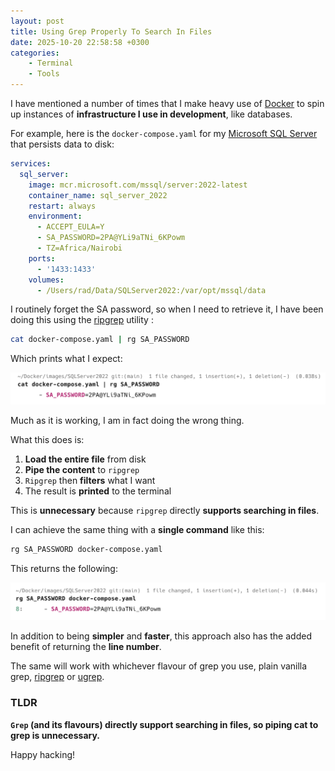 ```yaml
---
layout: post
title: Using Grep Properly To Search In Files
date: 2025-10-20 22:58:58 +0300
categories:
    - Terminal
    - Tools
---
```


I have mentioned a number of times that I make heavy use of [Docker](https://www.docker.com/) to spin up instances of **infrastructure I use in development**, like databases. 

For example, here is the `docker-compose.yaml` for my [Microsoft SQL Server](https://www.microsoft.com/en-us/sql-server) that persists data to disk:

```yaml
services:
  sql_server:
    image: mcr.microsoft.com/mssql/server:2022-latest
    container_name: sql_server_2022
    restart: always
    environment:
      - ACCEPT_EULA=Y
      - SA_PASSWORD=2PA@YLi9aTNi_6KPowm
      - TZ=Africa/Nairobi
    ports:
      - '1433:1433'
    volumes:
      - /Users/rad/Data/SQLServer2022:/var/opt/mssql/data
```

I routinely forget the SA password, so when I need to retrieve it, I have been doing this using the [ripgrep](https://github.com/BurntSushi/ripgrep) utility :

```bash
cat docker-compose.yaml | rg SA_PASSWORD
```

Which prints what I expect:

![grepPassword](../images/2025/10/grepPassword.png)

Much as it is working, I am in fact doing the wrong thing.

What this does is:

1. **Load the entire file** from disk
2. **Pipe the content** to `ripgrep`
3. `Ripgrep` then **filters** what I want
4. The result is **printed** to the terminal

This is **unnecessary** because `ripgrep` directly **supports searching in files**.

I can achieve the same thing with a **single command** like this:

```bash
rg SA_PASSWORD docker-compose.yaml
```

This returns the following:

![ripGrepSearch](../images/2025/10/ripGrepSearch.png)

In addition to being **simpler** and **faster**, this approach also has the added benefit of returning the **line number**.

The same will work with whichever flavour of grep you use, plain vanilla grep, [ripgrep](https://github.com/BurntSushi/ripgrep) or [ugrep](https://github.com/Genivia/ugrep).

### TLDR

**`Grep` (and its flavours) directly support searching in files, so piping cat to grep is unnecessary.**

Happy hacking!
